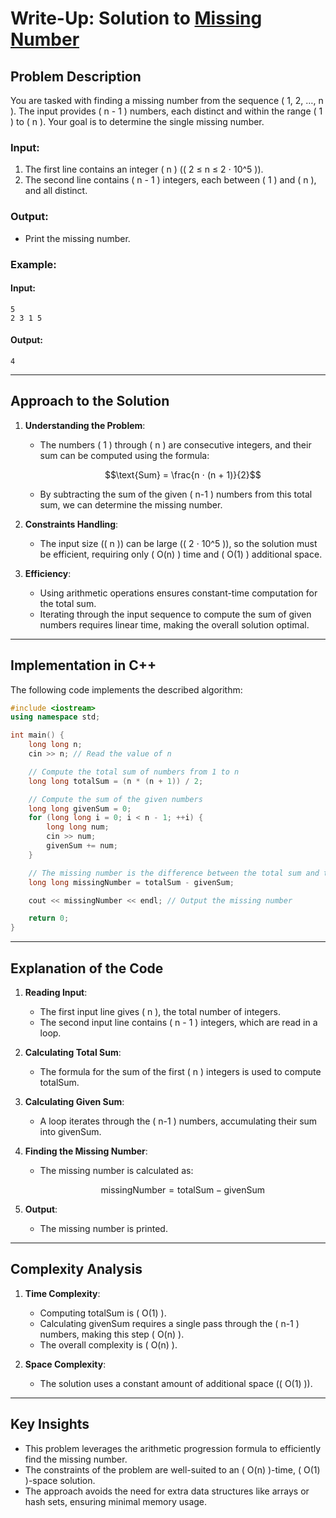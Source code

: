 # Write-Up: Solution to [Missing Number](https://cses.fi/problemset/task/1083)

## Problem Description

You are tasked with finding a missing number from the sequence \( 1, 2, …, n \). The input provides \( n - 1 \) numbers, each distinct and within the range \( 1 \) to \( n \). Your goal is to determine the single missing number.

### Input:
1. The first line contains an integer \( n \) (\( 2 ≤ n ≤ 2 ⋅ 10^5 \)).
2. The second line contains \( n - 1 \) integers, each between \( 1 \) and \( n \), and all distinct.

### Output:
- Print the missing number.

### Example:
#### Input:
```
5
2 3 1 5
```

#### Output:
```
4
```

---

## Approach to the Solution

1. **Understanding the Problem**:
   - The numbers \( 1 \) through \( n \) are consecutive integers, and their sum can be computed using the formula:
     ```math 
     \text{Sum} = \frac{n ⋅ (n + 1)}{2}
     ```
   - By subtracting the sum of the given \( n-1 \) numbers from this total sum, we can determine the missing number.

2. **Constraints Handling**:
   - The input size (\( n \)) can be large (\( 2 ⋅ 10^5 \)), so the solution must be efficient, requiring only \( O(n) \) time and \( O(1) \) additional space.

3. **Efficiency**:
   - Using arithmetic operations ensures constant-time computation for the total sum.
   - Iterating through the input sequence to compute the sum of given numbers requires linear time, making the overall solution optimal.

---

## Implementation in C++

The following code implements the described algorithm:

```cpp
#include <iostream>
using namespace std;

int main() {
    long long n;
    cin >> n; // Read the value of n

    // Compute the total sum of numbers from 1 to n
    long long totalSum = (n * (n + 1)) / 2;

    // Compute the sum of the given numbers
    long long givenSum = 0;
    for (long long i = 0; i < n - 1; ++i) {
        long long num;
        cin >> num;
        givenSum += num;
    }

    // The missing number is the difference between the total sum and the given sum
    long long missingNumber = totalSum - givenSum;

    cout << missingNumber << endl; // Output the missing number

    return 0;
}
```

---

## Explanation of the Code

1. **Reading Input**:
   - The first input line gives \( n \), the total number of integers.
   - The second input line contains \( n - 1 \) integers, which are read in a loop.

2. **Calculating Total Sum**:
   - The formula for the sum of the first \( n \) integers is used to compute totalSum.

3. **Calculating Given Sum**:
   - A loop iterates through the \( n-1 \) numbers, accumulating their sum into givenSum.

4. **Finding the Missing Number**:
   - The missing number is calculated as:
     ```math
     \text{missingNumber} = \text{totalSum} - \text{givenSum}
     ```

5. **Output**:
   - The missing number is printed.

---

## Complexity Analysis

1. **Time Complexity**:
   - Computing totalSum is \( O(1) \).
   - Calculating givenSum requires a single pass through the \( n-1 \) numbers, making this step \( O(n) \).
   - The overall complexity is \( O(n) \).

2. **Space Complexity**:
   - The solution uses a constant amount of additional space (\( O(1) \)).

---

## Key Insights

- This problem leverages the arithmetic progression formula to efficiently find the missing number.
- The constraints of the problem are well-suited to an \( O(n) \)-time, \( O(1) \)-space solution.
- The approach avoids the need for extra data structures like arrays or hash sets, ensuring minimal memory usage.
